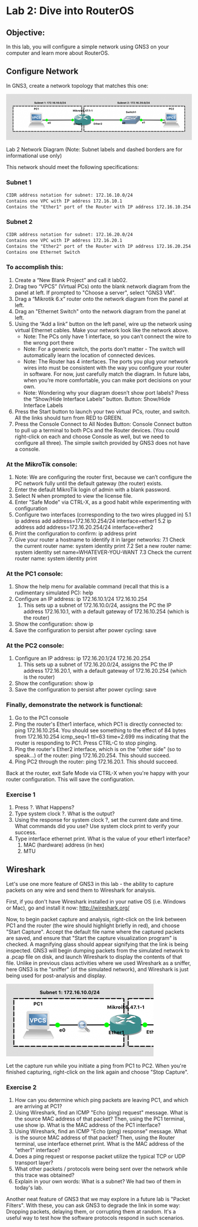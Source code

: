 # **Lab 2: Dive into RouterOS**  

## **Objective:**  
In this lab, you will configure a simple network using GNS3 on your computer and learn more about RouterOS. 

## Configure Network
In GNS3, create a network topology that matches this one:

![img](./assets/network-02.png)

Lab 2 Network Diagram (Note: Subnet labels and dashed borders are for informational use only)

This network should meet the following specifications:

### Subnet 1

    CIDR address notation for subnet: 172.16.10.0/24
    Contains one VPC with IP address 172.16.10.1
    Contains the "Ether1" port of the Router with IP address 172.16.10.254

### Subnet 2

    CIDR address notation for subnet: 172.16.20.0/24
    Contains one VPC with IP address 172.16.20.1
    Contains the "Ether2" port of the Router with IP address 172.16.20.254
    Contains one Ethernet Switch

### To accomplish this:

1. Create a “New Blank Project” and call it lab02.
2. Drag two “VPCS” (Virtual PCs) onto the blank network diagram from the panel at left. If prompted to "Choose a server", select "GNS3 VM".
3. Drag a “Mikrotik 6.x” router onto the network diagram from the panel at left.
4. Drag an "Ethernet Switch" onto the network diagram from the panel at left.
5. Using the “Add a link” button on the left panel, wire up the network using virtual Ethernet cables. Make your network look like the network above.
    - Note: The PCs only have 1 interface, so you can’t connect the wire to the wrong port there
    - Note: For a generic switch, the ports don't matter - The switch will automatically learn the location of connected devices.
    - Note: The Router has 4 interfaces. The ports you plug your network wires into must be consistent with the way you configure your router in software. For now, just carefully match the diagram. In future labs, when you’re more comfortable, you can make port decisions on your own.
    - Note: Wondering why your diagram doesn’t show port labels? Press the “Show/Hide Interface Labels” button. Button: Show/Hide Interface Labels
6. Press the Start button to launch your two virtual PCs, router, and switch. All the links should turn from RED to GREEN.
7. Press the Console Connect to All Nodes Button: Console Connect button to pull up a terminal to both PCs and the Router devices. (You could right-click on each and choose Console as well, but we need to configure all three). The simple switch provided by GNS3 does not have a console.

### At the MikroTik console:

1. Note: We are configuring the router first, because we can’t configure the PC network fully until the default gateway (the router) exists.
2. Enter the default MikroTik login of admin with a blank password.
3. Select N when prompted to view the license file.
4. Enter "Safe Mode" via CTRL-X, as a good habit while experimenting with configuration
5. Configure two interfaces (corresponding to the two wires plugged in)
    5.1 ip address add address=172.16.10.254/24 interface=ether1
    5.2 ip address add address=172.16.20.254/24 interface=ether2
6. Print the configuration to confirm: ip address print
7. Give your router a hostname to identify it in larger networks:
    7.1 Check the current router name: system identity print
    7.2 Set a new router name: system identity set name=WHATEVER-YOU-WANT
    7.3 Check the current router name: system identity print

### At the PC1 console:

1. Show the help menu for available command (recall that this is a rudimentary simulated PC): help
2. Configure an IP address: ip 172.16.10.1/24 172.16.10.254
    1. This sets up a subnet of 172.16.10.0/24, assigns the PC the IP address 172.16.10.1, with a default gateway of 172.16.10.254 (which is the router)
3. Show the configuration: show ip
4. Save the configuration to persist after power cycling: save

### At the PC2 console:

1. Configure an IP address: ip 172.16.20.1/24 172.16.20.254
    1. This sets up a subnet of 172.16.20.0/24, assigns the PC the IP address 172.16.20.1, with a default gateway of 172.16.20.254 (which is the router)
2. Show the configuration: show ip
3. Save the configuration to persist after power cycling: save

### Finally, demonstrate the network is functional:

1. Go to the PC1 console
2. Ping the router's Ether1 interface, which PC1 is directly connected to: ping 172.16.10.254. You should see something to the effect of 84 bytes from 172.16.10.254 icmp_seq=1 ttl=63 time=2.699 ms indicating that the router is responding to PC1. Press CTRL-C to stop pinging.
3. Ping the router's Ether2 interface, which is on the "other side" (so to speak...) of the router: ping 172.16.20.254. This should succeed.
4. Ping PC2 through the router: ping 172.16.20.1. This should succeed.

Back at the router, exit Safe Mode via CTRL-X when you're happy with your router configuration. This will save the configuration. 

### Exercise 1

1. Press ?. What Happens?
2. Type system clock ?. What is the output?
3. Using the response for system clock ?, set the current date and time. What commands did you use? Use system clock print to verify your success.
4. Type interface ethernet print. What is the value of your ether1 interface?
    1. MAC (hardware) address (in hex)
    2. MTU

## Wireshark
Let's use one more feature of GNS3 in this lab - the ability to capture packets on any wire and send them to Wireshark for analysis.

First, if you don't have Wireshark installed in your native OS (i.e. Windows or Mac), go and install it now: http://wireshark.org/

Now, to begin packet capture and analysis, right-click on the link between PC1 and the router (the wire should highlight briefly in red), and choose "Start Capture". Accept the default file name where the captured packets are saved, and ensure that "Start the capture visualization program" is checked. A magnifying glass should appear signifying that the link is being inspected. GNS3 will begin dumping packets from the simulated network to a .pcap file on disk, and launch Wireshark to display the contents of that file. Unlike in previous class activities where we used Wireshark as a sniffer, here GNS3 is the "sniffer" (of the simulated network), and Wireshark is just being used for post-analysis and display.

![img](./assets/network-02-capture.png)

Let the capture run while you initiate a ping from PC1 to PC2. When you're finished capturing, right-click on the link again and choose "Stop Capture".

### Exercise 2

1. How can you determine which ping packets are leaving PC1, and which are arriving at PC1?
2. Using Wireshark, find an ICMP "Echo (ping) request" message. What is the source MAC address of that packet? Then, using the PC1 terminal, use show ip. What is the MAC address of the PC1 interface?
3. Using Wireshark, find an ICMP "Echo (ping) response" message. What is the source MAC address of that packet? Then, using the Router terminal, use interface ethernet print. What is the MAC address of the "ether1" interface?
4. Does a ping request or response packet utilize the typical TCP or UDP transport layer?
5. What other packets / protocols were being sent over the network while this trace was obtained?
6. Explain in your own words: What is a subnet? We had two of them in today's lab.

Another neat feature of GNS3 that we may explore in a future lab is "Packet Filters". With these, you can ask GNS3 to degrade the link in some way: Dropping packets, delaying them, or corrupting them at random. It's a useful way to test how the software protocols respond in such scenarios. 







